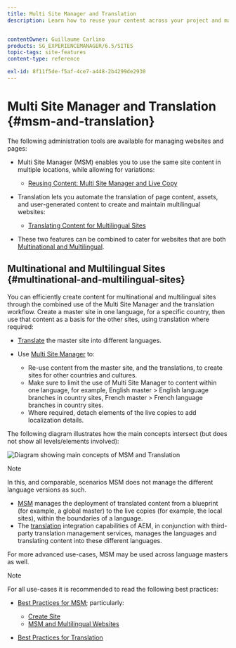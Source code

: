 ```yaml
---
title: Multi Site Manager and Translation
description: Learn how to reuse your content across your project and manage multilingual websites in Adobe Experience Manager.


contentOwner: Guillaume Carlino
products: SG_EXPERIENCEMANAGER/6.5/SITES
topic-tags: site-features
content-type: reference

exl-id: 8f11f5de-f5af-4ce7-a448-2b4299de2930
---
```

# Multi Site Manager and Translation {#msm-and-translation}

The following administration tools are available for managing websites and pages:

* Multi Site Manager (MSM) enables you to use the same site content in multiple locations, while allowing for variations:

    * [Reusing Content: Multi Site Manager and Live Copy](/help/sites-administering/msm.md)

* Translation lets you automate the translation of page content, assets, and user-generated content to create and maintain multilingual websites:

    * [Translating Content for Multilingual Sites](/help/sites-administering/translation.md)

* These two features can be combined to cater for websites that are both [Multinational and Multilingual](#multinational-and-multilingual-sites).

## Multinational and Multilingual Sites {#multinational-and-multilingual-sites}

You can efficiently create content for multinational and multilingual sites through the combined use of the Multi Site Manager and the translation workflow. Create a master site in one language, for a specific country, then use that content as a basis for the other sites, using translation where required:

* [Translate](/help/sites-administering/translation.md) the master site into different languages.

* Use [Multi Site Manager](/help/sites-administering/msm.md) to:

    * Re-use content from the master site, and the translations, to create sites for other countries and cultures.
    * Make sure to limit the use of Multi Site Manager to content within one language, for example, English master > English language branches in country sites, French master > French language branches in country sites.
    * Where required, detach elements of the live copies to add localization details.

The following diagram illustrates how the main concepts intersect (but does not show all levels/elements involved):

![Diagram showing main concepts of MSM and Translation](assets/chlimage_1-71a.png)

>[!NOTE]
>
>In this, and comparable, scenarios MSM does not manage the different language versions as such.
>
>* [MSM](/help/sites-administering/msm.md) manages the deployment of translated content from a blueprint (for example, a global master) to the live copies (for example, the local sites), within the boundaries of a language.
>* The [translation](/help/sites-administering/translation.md) integration capabilities of AEM, in conjunction with third-party translation management services, manages the languages and translating content into these different languages.
>
>For more advanced use-cases, MSM may be used across language masters as well.

>[!NOTE]
>
>For all use-cases it is recommended to read the following best practices:
>
>* [Best Practices for MSM](/help/sites-administering/msm-best-practices.md); particularly:
>
>   * [Create Site](/help/sites-administering/msm-best-practices.md#create-site)
>   * [MSM and Multilingual Websites](/help/sites-administering/msm-best-practices.md#msm-and-multilingual-websites)
>
>* [Best Practices for Translation](/help/sites-administering/tc-bp.md)
